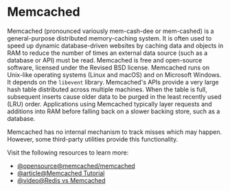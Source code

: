 # Memcached

Memcached (pronounced variously mem-cash-dee or mem-cashed) is a general-purpose distributed memory-caching system. It is often used to speed up dynamic database-driven websites by caching data and objects in RAM to reduce the number of times an external data source (such as a database or API) must be read. Memcached is free and open-source software, licensed under the Revised BSD license. Memcached runs on Unix-like operating systems (Linux and macOS) and on Microsoft Windows. It depends on the `libevent` library. Memcached's APIs provide a very large hash table distributed across multiple machines. When the table is full, subsequent inserts cause older data to be purged in the least recently used (LRU) order. Applications using Memcached typically layer requests and additions into RAM before falling back on a slower backing store, such as a database.

Memcached has no internal mechanism to track misses which may happen. However, some third-party utilities provide this functionality.

Visit the following resources to learn more:

- [@opensource@memcached/memcached](https://github.com/memcached/memcached#readme)
- [@article@Memcached Tutorial](https://www.tutorialspoint.com/memcached/index.htm)
- [@video@Redis vs Memcached](https://www.youtube.com/watch?v=Gyy1SiE8avE)
